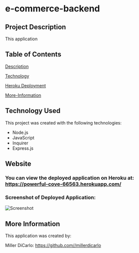 # e-commerce-backend

## Project Description
This application 

## Table of Contents
[Description](#project-description)

[Technology](#technology-used)

[Heroku Deployment](#heroku)

[More-Information](#more-information)


## Technology Used
This project was created with the following technologies:

* Node.js
* JavaScript
* Inquirer
* Express.js


## Website
### You can view the deployed application on Heroku at: https://powerful-cove-66563.herokuapp.com/

### Screenshot of Deployed Application:
![Screenshot](./client/public/Rent-A-Party.png)

## More Information
This application was created by:

Miller DiCarlo: https://github.com//millerdicarlo